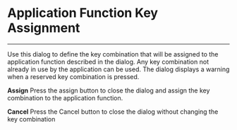 # Application Function Key Assignment #

----------

Use this dialog to define the key combination that will be assigned to the
application function described in the dialog. Any key combination not already
in use by the application can be used. The dialog displays a warning when a
reserved key combination is pressed.

**Assign**      Press the assign button to close the dialog and assign the key combination to the application function.

**Cancel**      Press the Cancel button to close the dialog without changing the key combination

